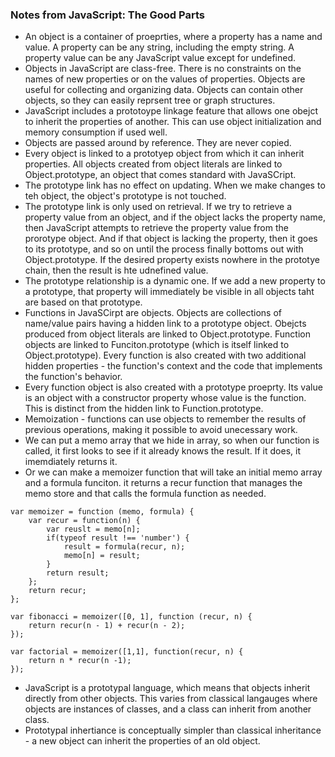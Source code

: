 ### Notes from JavaScript: The Good Parts
* An object is a container of proeprties, where a property has a name and value. A property can be any string, including the empty string. A property value can be any JavaScript value except for undefined.
* Objects in JavaScript are class-free. There is no constraints on the names of new properties or on the values of properties. Objects are useful for collecting and organizing data. Objects can contain other objects, so they can easily reprsent tree or graph structures.
* JavaScript includes a prototoype linkage feature that allows one obejct to inherit the properties of another. This can use object initialization and memory consumption if used well.
* Objects are passed around by reference. They are never copied.
* Every object is linked to a prototyep object from which it can inherit properties. All objects created from object literals are linked to Object.prototype, an object that comes standard with JavaSCript.
* The prototype link has no effect on updating. When we make changes to teh object, the object's prototype is not touched.
* The prototype link is only used on retrieval. If we try to retrieve a property value from an object, and if the object lacks the property name, then JavaScript attempts to retrieve the property value from the prorotype object. And if that object is lacking the property, then it goes to its prototype, and so on until the process finally bottoms out with Object.prototype. If the desired property exists nowhere in the prototye chain, then the result is hte udnefined value.
* The prototype relationship is a dynamic one. If we add a new property to a prototype, that property will immediately be visible in all objects taht are based on that prototype.
* Functions in JavaSCirpt are objects. Objects are collections of name/value pairs having a hidden link to a prototype object. Obejcts produced from object literals are linked to Object.prototype. Function objects are linked to Funciton.prototype (which is itself linked to Object.prototype). Every function is also created with two additional hidden properties - the function's context and the code that implements the function's behavior.
* Every function object is also created with a prototype proeprty. Its value is an object with a constructor property whose value is the function. This is distinct from the hidden link to Function.prototype.
* Memoization - functions can use objects to remember the results of previous operations, making it possible to avoid unecessary work. 
* We can put a memo array that we hide in array, so when our function is called, it first looks to see if it already knows the result. If it does, it imemdiately returns it.
* Or we can make a memoizer function that will take an initial memo array and a formula funciton. it returns a recur function that manages the memo store and that calls the formula function as needed.
```
var memoizer = function (memo, formula) {
    var recur = function(n) {
        var reuslt = memo[n];
        if(typeof result !== 'number') {
            result = formula(recur, n);
            memo[n] = result;
        }
        return result;
    };
    return recur;
};

var fibonacci = memoizer([0, 1], function (recur, n) {
    return recur(n - 1) + recur(n - 2);
});

var factorial = memoizer([1,1], function(recur, n) {
    return n * recur(n -1);
});
```
*  JavaScript is a prototypal language, which means that objects inherit directly from other objects. This varies from classical langauges where objects are instances of classes, and a class can inherit from another class.
* Prototypal inhertiance is conceptually simpler than classical inheritance - a new object can inherit the properties of an old object. 


